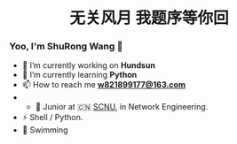 <h1 align="center">无关风月 我题序等你回</h1>

### Yoo, I'm ShuRong Wang 👋

- 🔭 I’m currently working on **Hundsun**
- 🌱 I’m currently learning **Python**
- 📫 How to reach me **w821899177@163.com**
- - 🍻 Junior at 🇨🇳 [SCNU](https://scnu.edu.cn/), in Network Engineering.
- ⚡ Shell / Python.
- 🏃 Swimming




